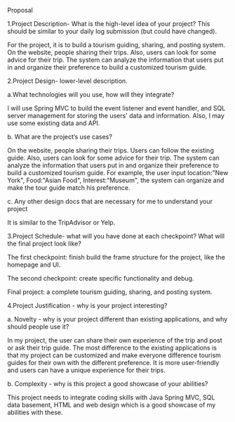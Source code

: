 Proposal

1.Project Description- What is the high-level idea of your project? This should be similar to your daily log submission (but could have changed).

For the project, it is to build a tourism guiding, sharing, and posting system. On the website, people sharing their trips. Also, users can look for some advice for their trip. The system can analyze the information that users put in and organize their preference to build a customized tourism guide.

2.Project Design- lower-level description.

a.What technologies will you use, how will they integrate?

I will use Spring MVC to build the event listener and event handler, and SQL server management for storing the users' data and information. Also, I may use some existing data and API.

b. What are the project’s use cases?

On the website, people sharing their trips. Users can follow the existing guide. Also, users can look for some advice for their trip. The system can analyze the information that users put in and organize their preference to build a customized tourism guide. For example, the user input location:"New York", Food:"Asian Food", Interest:"Museum", the system can organize and make the tour guide match his preference.

c. Any other design docs that are necessary for me to understand your project

It is similar to the TripAdvisor or Yelp.

3.Project Schedule- what will you have done at each checkpoint? What will the final project look like?

The first checkpoint: finish build the frame structure for the project, like the homepage and UI.

The second checkpoint: create specific functionality and debug.

Final project: a complete tourism guiding, sharing, and posting system.

4.Project Justification - why is your project interesting?

a. Novelty - why is your project different than existing applications, and why should people use it?

In my project, the user can share their own experience of the trip and post or ask their trip guide. The most difference to the existing applications is that my project can be customized and make everyone difference tourism guides for their own with the different preference. It is more user-friendly and users can have a unique experience for their trips.

b. Complexity - why is this project a good showcase of your abilities?

This project needs to integrate coding skills with Java Spring MVC, SQL data basement, HTML and web design which is a good showcase of my abilities with these.
